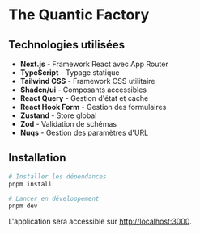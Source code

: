 # The Quantic Factory

## Technologies utilisées

- **Next.js** - Framework React avec App Router
- **TypeScript** - Typage statique
- **Tailwind CSS** - Framework CSS utilitaire
- **Shadcn/ui** - Composants accessibles
- **React Query** - Gestion d'état et cache
- **React Hook Form** - Gestion des formulaires
- **Zustand** - Store global
- **Zod** - Validation de schémas
- **Nuqs** - Gestion des paramètres d'URL

## Installation

```bash
# Installer les dépendances
pnpm install

# Lancer en développement
pnpm dev
```

L'application sera accessible sur [http://localhost:3000](http://localhost:3000).